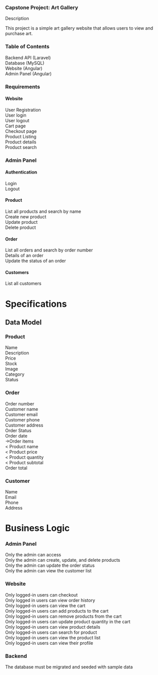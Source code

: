 ### Capstone Project: Art Gallery

Description

This project is a simple art gallery website that allows users to view and purchase art.

### Table of Contents    
 Backend API (Laravel)  
 Database (MySQL)  
 Website (Angular)  
 Admin Panel (Angular)  
### Requirements  
#### Website  
 User Registration  
 User login  
 User logout  
Cart page  
Checkout page  
Product Listing  
Product details  
Product search  
### Admin Panel  
#### Authentication  
Login  
Logout  
#### Product  
List all products and search by name  
Create new product  
Update product    
Delete product  
#### Order  
List all orders and search by order number  
Details of an order  
Update the status of an order  
#### Customers  
List all customers  
# Specifications  
## Data Model  
### Product  
Name  
Description  
Price  
Stock    
Image  
Category  
Status  
### Order  
Order number  
Customer name   
Customer email  
Customer phone  
Customer address  
Order Status  
Order date  
->Order items   
  < Product name  
  < Product price  
  < Product quantity  
  < Product subtotal  
Order total  
 
### Customer  
Name  
Email  
Phone  
Address  
#  Business Logic  
### Admin Panel  
Only the admin can access  
Only the admin can create, update, and delete products  
Only the admin can update the order status  
Only the admin can view the customer list  
### Website  
Only logged-in users can checkout  
Only logged in users can view order history  
Only logged-in users can view the cart  
Only logged-in users can add products to the cart  
Only logged-in users can remove products from the cart  
Only logged-in users can update product quantity in the cart  
Only logged-in users can view product details  
Only logged-in users can search for product  
Only logged-in users can view the product list  
Only logged-in users can view their profile  
### Backend  
The database must be migrated and seeded with sample data   
